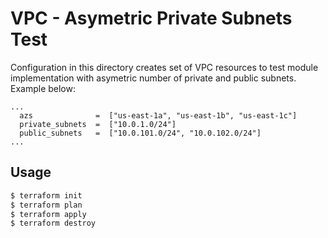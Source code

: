 # VPC - Asymetric Private Subnets Test

Configuration in this directory creates set of VPC resources to test module implementation with asymetric number of private and public subnets. Example below:

```hcl
...
  azs              =  ["us-east-1a", "us-east-1b", "us-east-1c"]
  private_subnets  =  ["10.0.1.0/24"]
  public_subnets   =  ["10.0.101.0/24", "10.0.102.0/24"]
...
```

## Usage

```bash
$ terraform init
$ terraform plan
$ terraform apply
$ terraform destroy
```
